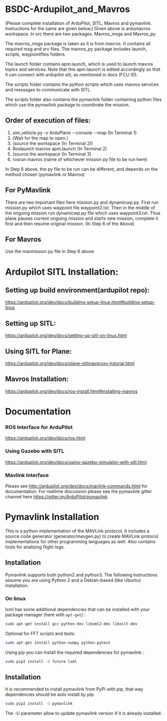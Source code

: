 # BSDC-Ardupilot_and_Mavros
(Please complete installation of ArduPilot, SITL, Mavros and pymavlink. Instructions for the same are given below.)
Given above is ardumavros workspace. In src there are two packages. Mavros_msgs and Mavros_py

The mavros_msgs package is taken as it is from mavros. It contains all required msg and srv files.
The mavros_py package includes launch, scripts, waypointfiles folders.

The launch folder contains apm.launch, which is used to launch mavros topics and services. Note that this apm.launch is edited accordingly so that it can connect with ardupilot sitl, as mentioned in docs (FCU ID).

The scripts folder contains the python scripts which uses mavros services and messages to communicate with SITL.

The scripts folder also contains the pymavlink folder containing python files which use the pymavlink package to coordinate the  mission.

## Order of execution of files:
1.  sim_vehicle.py -v ArduPlane --console --map (In Terminal 1)
2.  (Wait for the map to open.)
3.  (source the workspace (In Terminal 2))
4.  Roslaunch mavros apm.launch (In Terminal 2)
5.  (source the workspace (In Terminal 3)
6.  rosrun mavros (name of whichever mission py file to be run here)

In Step 6 above, the py file to be run can be different, and depends on the method chosen (pymavlink or Mavros)

## For PyMavlink
There are two important files here mission.py and dynamicwp.py. First run mission.py which uses waypoint file waypoint2.txt. Then in the middle of the ongoing mission run dynamicwp.py file which uses waypoint3.txt. Thus plane pauses current ongoing mission and starts new mission, complete it  first and then resume original mission. (In Step 6 of the Above)

## For Mavros
Use the mavmission.py file in Step 6 above


# Ardupilot SITL Installation:
## Setting up build environment(ardupilot repo):
https://ardupilot.org/dev/docs/building-setup-linux.html#building-setup-linux

## Setting up SITL:
https://ardupilot.org/dev/docs/setting-up-sitl-on-linux.html

## Using SITL for Plane:
https://ardupilot.org/dev/docs/plane-sitlmavproxy-tutorial.html

## Mavros Installation:
https://ardupilot.org/dev/docs/ros-install.html#installing-mavros

# Documentation
### ROS Interface for ArduPilot
https://ardupilot.org/dev/docs/ros.html
### Using Gazebo with SITL
https://ardupilot.org/dev/docs/using-gazebo-simulator-with-sitl.html
### Mavlink Interface
Please see http://ardupilot.org/dev/docs/mavlink-commands.html for documentation.
For realtime discussion please see the pymavlink gitter channel here
https://gitter.im/ArduPilot/pymavlink

# Pymavlink Installation
This is a python implementation of the MAVLink protocol.
It includes a source code generator (generator/mavgen.py) to create MAVLink protocol implementations for other programming languages as well.
Also contains tools for analizing flight logs.

## Installation 
Pymavlink supports both python2 and python3.
The following instructions assume you are using Python 2 and a Debian-based (like Ubuntu) installation.

### On linux
lxml has some additional dependencies that can be installed with your package manager (here with `apt-get`) :
```bash
sudo apt-get install gcc python-dev libxml2-dev libxslt-dev
```
Optional for FFT scripts and tests:
```bash
sudo apt-get install python-numpy python-pytest
```
Using pip you can install the required dependencies for pymavlink :
```bash
sudo pip2 install -U future lxml
```
## Installation
It is recommended to install pymavlink from PyPi with pip, that way dependencies should be auto install by pip.
```bash
sudo pip2 install -U pymavlink
```
The -U parameter allow to update pymavlink version if it is already installed.
